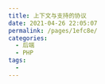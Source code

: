 ```yaml
---
title: 上下文与支持的协议
date: 2021-04-26 22:05:07
permalink: /pages/1efc8e/
categories:
  - 后端
  - PHP
tags:
  - 
---
```

